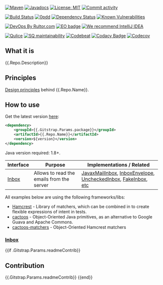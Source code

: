 [![Maven](https://img.shields.io/maven-central/v/{{.Gitstrap.Params.package}}/{{.Repo.Name}}.svg)](https://mvnrepository.com/artifact/{{.Gitstrap.Params.package}}/{{.Repo.Name}})
[![Javadocs](http://www.javadoc.io/badge/{{.Gitstrap.Params.package}}/{{.Repo.Name}}.svg)](http://www.javadoc.io/doc/{{.Gitstrap.Params.package}}/{{.Repo.Name}})
[![License: MIT](https://img.shields.io/github/license/mashape/apistatus.svg)](./license.txt)
[![Commit activity](https://img.shields.io/github/commit-activity/y/{{.Repo.Owner.Login}}/{{.Repo.Name}}.svg?style=flat-square)](https://github.com/{{.Repo.Owner.Login}}/{{.Repo.Name}}/graphs/commit-activity)

[![Build Status](https://circleci.com/gh/{{.Repo.Owner.Login}}/{{.Repo.Name}}.svg?style=svg)](https://circleci.com/gh/{{.Repo.Owner.Login}}/{{.Repo.Name}})
[![0pdd](http://www.0pdd.com/svg?name={{.Repo.Owner.Login}}/{{.Repo.Name}})](http://www.0pdd.com/p?name={{.Repo.Owner.Login}}/{{.Repo.Name}})
[![Dependency Status](https://requires.io/github/{{.Repo.Owner.Login}}/{{.Repo.Name}}/requirements.svg?branch=master)](https://requires.io/github/{{.Repo.Owner.Login}}/{{.Repo.Name}}/requirements/?branch=master)
[![Known Vulnerabilities](https://snyk.io/test/github/{{.Repo.Owner.Login}}/{{.Repo.Name}}/badge.svg)](https://snyk.io/org/{{.Repo.Owner.Login}}/project/3bd606b4-323a-4a5e-a9cf-8fe847b7f94d/?tab=dependencies&vulns=vulnerable)

[![DevOps By Rultor.com](http://www.rultor.com/b/{{.Repo.Owner.Login}}/{{.Repo.Name}})](http://www.rultor.com/p/{{.Repo.Owner.Login}}/{{.Repo.Name}})
[![EO badge](http://www.elegantobjects.org/badge.svg)](http://www.elegantobjects.org/#principles)
[![We recommend IntelliJ IDEA](http://www.elegantobjects.org/intellij-idea.svg)](https://www.jetbrains.com/idea/)

[![Qulice](https://img.shields.io/badge/qulice-passed-blue.svg)](http://www.qulice.com/)
[![SQ maintainability](https://sonarcloud.io/api/project_badges/measure?project={{.Gitstrap.Params.package}}%3A{{.Repo.Name}}&metric=sqale_rating)](https://sonarcloud.io/dashboard?id={{.Gitstrap.Params.package}}%3A{{.Repo.Name}})
[![Codebeat](https://codebeat.co/badges/03a70479-61fe-4167-bf43-84dfd78d4cc0)](https://codebeat.co/projects/github-com-{{.Repo.Owner.Login}}-{{.Repo.Name}}-master)
[![Codacy Badge](https://api.codacy.com/project/badge/Grade/e72eb423424b4b6db9ba64aa97463206)](https://www.codacy.com/app/{{.Repo.Owner.Login}}/{{.Repo.Name}}?utm_source=github.com&amp;utm_medium=referral&amp;utm_content={{.Repo.Owner.Login}}/{{.Repo.Name}}&amp;utm_campaign=Badge_Grade)
[![Codecov](https://codecov.io/gh/{{.Repo.Owner.Login}}/{{.Repo.Name}}/branch/master/graph/badge.svg)](https://codecov.io/gh/{{.Repo.Owner.Login}}/{{.Repo.Name}})

## What it is
{{.Repo.Description}}

## Principles
[Design principles](http://www.elegantobjects.org#principles) behind {{.Repo.Name}}.

## How to use
Get the latest version [here](https://github.com/{{.Repo.Owner.Login}}/{{.Repo.Name}}/releases):

```xml
<dependency>
    <groupId>{{.Gitstrap.Params.package}}</groupId>
    <artifactId>{{.Repo.Name}}</artifactId>
    <version>${version}</version>
</dependency>
```

Java version required: 1.8+.

Interface           | Purpose                                               | Implementations / Related                    
--------------------|-------------------------------------------------------|---------------------------
[Inbox](#inbox)     | Allows to read the emails from the server             | [JavaxMailInbox](src/main/java/io/github/dgroup/mbox4j/inbox/javax/JavaxMailInbox.java), [InboxEnvelope](src/main/java/io/github/dgroup/mbox4j/inbox/InboxEnvelope.java), [UncheckedInbox](src/main/java/io/github/dgroup/mbox4j/inbox/UncheckedInbox.java), [FakeInbox](src/main/java/io/github/dgroup/mbox4j/inbox/FakeInbox.java), [etc](src/main/java/io/github/dgroup/mbox4j/inbox)                            

All examples below are using the following frameworks/libs:
 - [Hamcrest](https://github.com/hamcrest/JavaHamcrest) - Library of matchers, which can be combined in to create flexible expressions of intent in tests.
 - [cactoos](https://github.com/yegor256/cactoos) - Object-Oriented Java primitives, as an alternative to Google Guava and Apache Commons.
 - [cactoos-matchers](https://github.com/yegor256/cactoos) - Object-Oriented Hamcrest matchers

### [Inbox](src/main/java/io/github/dgroup/mbox4j/Inbox.java)

{{if .Gitstrap.Params.readmeContrib}}
## Contribution
{{.Gitstrap.Params.readmeContrib}}
{{end}}
